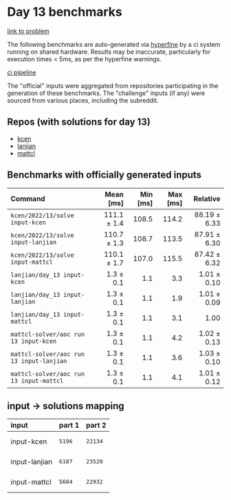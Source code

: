 # Day 13 benchmarks

[link to problem](http://adventofcode.com/2022/day/13)

The following benchmarks are auto-generated via [hyperfine](https://github.com/sharkdp/hyperfine) by a ci system running on shared hardware. Results may be inaccurate, particularly for execution times < 5ms, as per the hyperfine warnings.

[ci pipeline](http://ci.papercode.net:8080/teams/aoc2022/pipelines/aoc-compare-2022)

The "official" inputs were aggregated from repositories participating in the generation of these benchmarks. The "challenge" inputs (if any) were sourced from various places, including the subreddit.

## Repos (with solutions for day 13)


- [kcen](https://github.com/kcen/AdventOfCode)
- [lanjian](https://github.com/LanJian/aoc-2022)
- [mattcl](https://github.com/mattcl/aoc2022)

## Benchmarks with officially generated inputs
| Command | Mean [ms] | Min [ms] | Max [ms] | Relative |
|:---|---:|---:|---:|---:|
| `kcen/2022/13/solve input-kcen` | 111.1 ± 1.4 | 108.5 | 114.2 | 88.19 ± 6.33 |
| `kcen/2022/13/solve input-lanjian` | 110.7 ± 1.3 | 108.7 | 113.5 | 87.91 ± 6.30 |
| `kcen/2022/13/solve input-mattcl` | 110.1 ± 1.7 | 107.0 | 115.5 | 87.42 ± 6.32 |
| `lanjian/day_13 input-kcen` | 1.3 ± 0.1 | 1.1 | 3.3 | 1.01 ± 0.10 |
| `lanjian/day_13 input-lanjian` | 1.3 ± 0.1 | 1.1 | 1.9 | 1.01 ± 0.09 |
| `lanjian/day_13 input-mattcl` | 1.3 ± 0.1 | 1.1 | 3.1 | 1.00 |
| `mattcl-solver/aoc run 13 input-kcen` | 1.3 ± 0.1 | 1.1 | 4.2 | 1.02 ± 0.13 |
| `mattcl-solver/aoc run 13 input-lanjian` | 1.3 ± 0.1 | 1.1 | 3.6 | 1.03 ± 0.10 |
| `mattcl-solver/aoc run 13 input-mattcl` | 1.3 ± 0.1 | 1.1 | 4.1 | 1.01 ± 0.12 |

## input -> solutions mapping
|input|part 1|part 2|
|:---|:---|:---|
|input-kcen|<pre>5196</pre>|<pre>22134</pre>|
|input-lanjian|<pre>6187</pre>|<pre>23520</pre>|
|input-mattcl|<pre>5684</pre>|<pre>22932</pre>|
